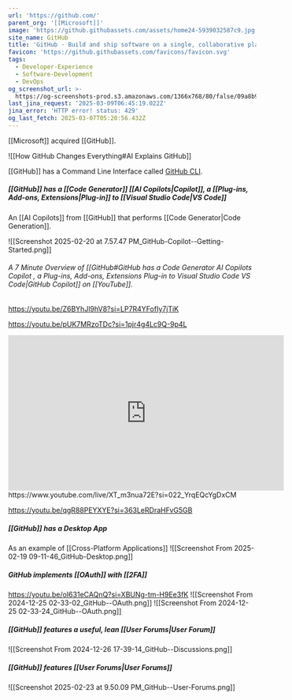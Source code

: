 ```yaml
---
url: 'https://github.com/'
parent_org: '[[Microsoft]]'
image: 'https://github.githubassets.com/assets/home24-5939032587c9.jpg'
site_name: GitHub
title: 'GitHub · Build and ship software on a single, collaborative platform'
favicon: 'https://github.githubassets.com/favicons/favicon.svg'
tags:
  - Developer-Experience
  - Software-Development
  - DevOps
og_screenshot_url: >-
  https://og-screenshots-prod.s3.amazonaws.com/1366x768/80/false/09a8b930c8b79e7c313e5e741e1d59c39ae91bc1f10cdefa68b47bf77519be57.jpeg
last_jina_request: '2025-03-09T06:45:19.022Z'
jina_error: 'HTTP error! status: 429'
og_last_fetch: 2025-03-07T05:20:56.432Z
---
```

[[Microsoft]] acquired [[GitHub]].

![[How GitHub Changes Everything#AI Explains GitHub]]

[[GitHub]] has a Command Line Interface called [GitHub CLI](https://cli.github.com).

##### [[GitHub]] has a [[Code Generator]] [[AI Copilots|Copilot]], a [[Plug-ins,  Add-ons,  Extensions|Plug-in]] to [[Visual Studio Code|VS Code]]
An [[AI Copilots]] from [[GitHub]] that performs [[Code Generator|Code Generation]].

![[Screenshot 2025-02-20 at 7.57.47 PM_GitHub-Copilot--Getting-Started.png]]
###### A 7 Minute Overview of [[GitHub#GitHub has a Code Generator AI Copilots Copilot , a Plug-ins, Add-ons, Extensions Plug-in to Visual Studio Code VS Code|GitHub Copilot]] on [[YouTube]].

https://youtu.be/Z6BYhJl9hV8?si=LP7R4YFofIy7jTiK

https://youtu.be/pUK7MRzoTDc?si=1pjr4g4Lc9Q-9p4L
<iframe width="560" height="315" src="https://www.youtube.com/embed/hPVatUSvZq0?si=05CHuwnzQxs6Vjx5" title="YouTube video player" frameborder="0" allow="accelerometer; autoplay; clipboard-write; encrypted-media; gyroscope; picture-in-picture; web-share" referrerpolicy="strict-origin-when-cross-origin" allowfullscreen></iframe>
https://www.youtube.com/live/XT_m3nua72E?si=022_YrqEQcYgDxCM

https://youtu.be/qgR88PEYXYE?si=363LeRDraHFvG5GB

##### [[GitHub]] has a Desktop App
As an example of [[Cross-Platform Applications]]
![[Screenshot From 2025-02-19 09-11-46_GitHub-Desktop.png]]
##### GitHub implements [[OAuth]] with [[2FA]]  
https://youtu.be/oI631eCAQnQ?si=XBUNg-tm-H9Ee3fK
![[Screenshot From 2024-12-25 02-33-02_GitHub--OAuth.png]]
![[Screenshot From 2024-12-25 02-33-24_GitHub--OAuth.png]]
##### [[GitHub]] features a useful, lean [[User Forums|User Forum]]
![[Screenshot From 2024-12-26 17-39-14_GitHub--Discussions.png]]

##### [[GitHub]] features [[User Forums|User Forums]]
![[Screenshot 2025-02-23 at 9.50.09 PM_GitHub--User-Forums.png]]
